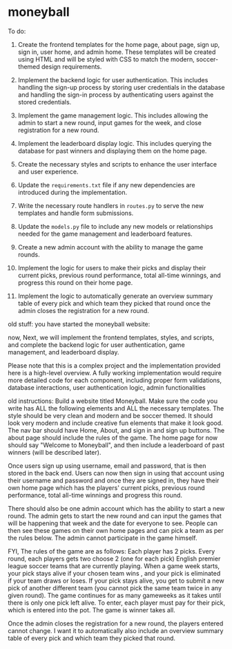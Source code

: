 # moneyball

To do:

1. Create the frontend templates for the home page, about page, sign up, sign in, user home, and admin home. These templates will be created using HTML and will be styled with CSS to match the modern, soccer-themed design requirements.

2. Implement the backend logic for user authentication. This includes handling the sign-up process by storing user credentials in the database and handling the sign-in process by authenticating users against the stored credentials.

3. Implement the game management logic. This includes allowing the admin to start a new round, input games for the week, and close registration for a new round.

4. Implement the leaderboard display logic. This includes querying the database for past winners and displaying them on the home page.

5. Create the necessary styles and scripts to enhance the user interface and user experience.

6. Update the `requirements.txt` file if any new dependencies are introduced during the implementation.

7. Write the necessary route handlers in `routes.py` to serve the new templates and handle form submissions.

8. Update the `models.py` file to include any new models or relationships needed for the game management and leaderboard features.

9. Create a new admin account with the ability to manage the game rounds.

10. Implement the logic for users to make their picks and display their current picks, previous round performance, total all-time winnings, and progress this round on their home page.

11. Implement the logic to automatically generate an overview summary table of every pick and which team they picked that round once the admin closes the registration for a new round.




old stuff:
you have started the moneyball website:

now, 
Next, we will implement the frontend templates, styles, and scripts, and complete the backend logic for user authentication, game management, and leaderboard display.

Please note that this is a complex project and the implementation provided here is a high-level overview. A fully working implementation would require more detailed code for each component, including proper form validations, database interactions, user authentication logic, admin functionalities

old instructions: Build a website titled Moneyball. Make sure the code you write has ALL the following elements and ALL the necessary templates. The style should be very clean and modern and be soccer themed. It should look very modern and include creative fun elements that make it look good. The nav bar should have Home, About, and sign in and sign up buttons. The about page should include the rules of the game. The home page for now should say "Welcome to Moneyball", and then include a leaderboard of past winners (will be described later). 

Once users sign up using username, email and password, that is then stored in the back end. Users can now then sign in using that account using their username and password and once they are signed in, they have their own home page which has the players' current picks, previous round performance, total all-time winnings and progress this round. 

There should also be one admin account which has the ability to start a new round. The admin gets to start the new round and can input the games that will be happening that week and the date for everyone to see. People can then see these games on their own home pages and can pick a team as per the rules below. The admin cannot participate in the game himself. 

FYI, The rules of the game are as follows:
Each player has 2 picks. Every round, each players gets two choose 2 (one for each pick) English premier league soccer teams that are currently playing. When a game week starts, your pick stays alive if your chosen team wins , and your pick is eliminated if your team draws or loses. If your pick stays alive, you get to submit a new pick of another different team (you cannot pick the same team twice in any given round). The game continues for as many gameweeks as it takes until there is only one pick left alive. To enter, each player must pay for their pick, which is entered into the pot. The game is winner takes all. 

Once the admin closes the registration for a new round, the players entered cannot change. I want it to automatically also include an overview summary table of every pick and which team they picked that round. 
